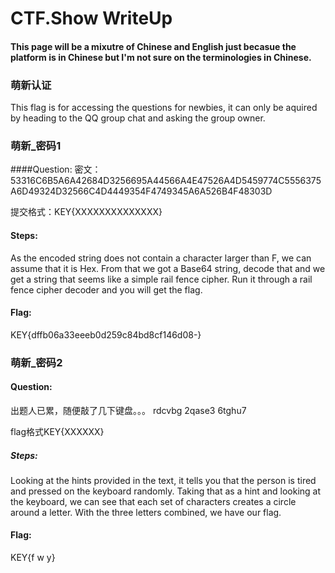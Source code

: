 # CTF.Show WriteUp

#### This page will be a mixutre of Chinese and English just becasue the platform is in Chinese but I'm not sure on the terminologies in Chinese.

### 萌新认证

This flag is for accessing the questions for newbies, it can only be aquired by heading to the QQ group chat and asking the group owner.

### 萌新_密码1

####Question:
密文： 53316C6B5A6A42684D3256695A44566A4E47526A4D5459774C5556375A6D49324D32566C4D4449354F4749345A6A526B4F48303D

提交格式：KEY{XXXXXXXXXXXXXX}

#### Steps:
As the encoded string does not contain a character larger than F, we can assume that it is Hex. 
From that we got a Base64 string, decode that and we get a string that seems like a simple rail fence cipher.
Run it through a rail fence cipher decoder and you will get the flag.

#### Flag:
KEY{dffb06a33eeeb0d259c84bd8cf146d08-}

### 萌新_密码2

#### Question:
出题人已累，随便敲了几下键盘。。。 rdcvbg 2qase3 6tghu7

flag格式KEY{XXXXXX}

##### Steps:
Looking at the hints provided in the text, it tells you that the person is tired and pressed on the keyboard randomly. Taking that as a hint and looking at the keyboard, we can see that each set of characters creates a circle around a letter. With the three letters combined, we have our flag.

#### Flag:
KEY{f w y}

